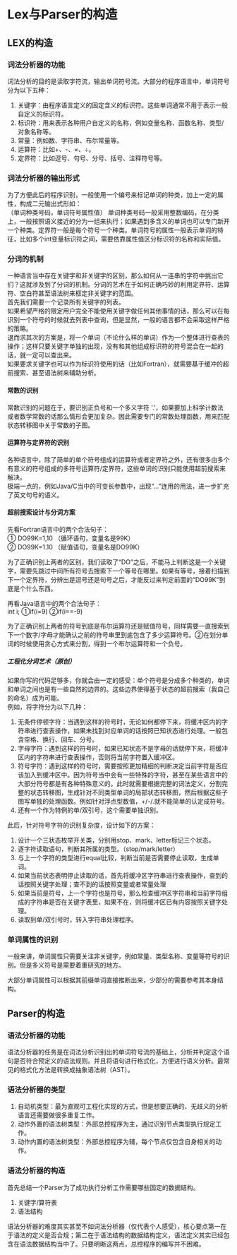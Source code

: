 # Lex与Parser的构造

## LEX的构造
### 词法分析器的功能
   词法分析的目的是读取字符流，输出单词符号流。大部分的程序语言中，单词符号分为以下五种：  
1.	关键字：由程序语言定义的固定含义的标识符。这些单词通常不用于表示一般自定义的标识符。  
2.	标识符：用来表示各种用户自定义的名称，例如变量名称、函数名称、类型/对象名称等。  
3.	常量：例如数、字符串、布尔常量等。  
4.	运算符：比如+、-、×、÷。  
5.	定界符：比如逗号、句号、分号、括号、注释符号等。  

### 词法分析器的输出形式
   为了方便此后的程序识别，一般使用一个编号来标记单词的种类，加上一定的属性，构成二元输出式形如：  
			（单词种类号码，单词符号属性值）
   单词种类号码一般采用整数编码，在分类上，一般按照语义接近的分为一组来执行；如果遇到多含义的单词也可以专门新开一个种类。定界符一般是每个符号一个种类。单词符号的属性一般表示单词的特征，比如多个int变量标识符之间，需要依靠属性值区分标识符的名称和实际值。  

### 分词的机制
   一种语言当中存在关键字和非关键字的区别，那么如何从一连串的字符中挑出它们？这就涉及到了分词的机制。分词的艺术在于如何正确巧妙的利用定界符、运算符、空白符甚至语法树来框定非关键字的范围。  
   首先我们需要一个记录所有关键字的列表。  
   如果希望严格的限定用户完全不能使用关键字做任何其他事情的话，那么可以在每识别一个符号的时候就去列表中查询，但是显然，一般的语言都不会采取这样严格的策略。  
   退而求其次的方案是，将一个单词（不论什么样的单词）作为一个整体进行查表的操作；这样只要关键字单独的出现，没有和其他组成标识符的符号混合在一起的话，就一定可以查出来。  
   如果要求关键字也可以作为标识符使用的话（比如Fortran），就需要基于缓冲的超前搜索、甚至语法树来辅助分析。  

#### 常数的识别
   常数识别的问题在于，要识别正负号和一个多义字符 '.'，如果要加上科学计数法或者数学常数的话那么情形会更加复杂。因此需要专门的常数处理函数，用来匹配状态转移图中关于常数的子图。  
#### 运算符与定界符的识别

   各种语言中，除了简单的单个符号组成的运算符或者定界符之外，还有很多由多个有意义的符号组成的多符号运算符/定界符，这些单词的识别只能使用超前搜索来解决。  
   极端一点的，例如Java/C当中的可变长参数中，出现“...”连用的用法，进一步扩充了英文句号的语义。

#### 超前搜索设计与分词方案

先看Fortran语言中的两个合法句子：  
① DO99K=1,10 （循环语句，变量名是99K）  
② DO99K=1.10 （赋值语句，变量名是DO99K）  

​	为了正确识别上两者的区别，我们读取了“DO”之后，不能马上判断这是一个关键字，需要先跳过中间所有符号去搜索下一个等号在哪里。如果有等号，接着扫描到下一个定界符，分辨出是逗号还是句号之后，才能反过来判定前面的“DO99K”到底是个什么东西。  

再看Java语言中的两个合法句子：  
int i;
①if(i=9)
②if(i==-9)

​	为了正确识别上两者的符号到底是布尔运算符还是赋值符号，同样需要一直搜索到下一个数字/字母才能确认之前的符号串里到底包含了多少运算符号。②在划分单词的时候使用贪心方式来分割，得到一个布尔运算符和一个负号。

[^杂谈]: 不无恶意的揣度一下Fortran的设计方式，我严重怀疑他们是因为长度短的变量名称不够用才出此下策。用编译时的内存消耗来减少存储源代码的空间需求。这种语法设计对于观看的人来说无疑是非常不友好的。

##### 工程化分词艺术（原创）

​	如果你写的代码足够多，你就会由一定的感受：单个符号是分成多个种类的，单词和单词之间也是有一些自然的边界的。这些边界使得基于状态的超前搜索（我自己的命名）成为可能。  
​	例如，将字符分为以下几种：  
1. 无条件停顿字符：当遇到这样的符号时，无论如何都停下来，将缓冲区内的字符串进行查表操作，如果未找到对应单词的话按照已知状态进行处理。一般包含空格、换行、回车、分号。  
2. 字母字符：遇到这样的符号时，如果已知状态不是字母的话就停下来，将缓冲区内的字符串进行查表操作，否则将当前字符置入缓冲区。  
3. 符号字符：遇到这样的符号时，需要按照更加精细的判断决定当前字符是否应该加入到缓冲区中。因为符号当中会有一些特殊的字符，甚至在某些语言中的大部分符号都是有各种特殊意义的。此时就需要根据完整的词法定义，分割完整的状态转移图，生成针对不同类型单词的局部状态转移图，然后根据这些子图写单独的处理函数。例如针对浮点型数值，+/-/.就不能简单的认定成符号。  
4. 还有一个作为特例的单/双引号，这个需要单独识别。  

此后，针对符号字符的识别复杂度，设计如下的方案：  
1. 设计一个三状态枚举开关类，分别用stop、mark、letter标记三个状态。  
2. 逐字符读取语句，判断其所属的类型。（stop/mark/letter）  
3. 与上一个字符的类型进行equal比较，判断当前是否需要停止读取，生成单词。
4. 如果当前状态表明停止读取的话，首先将缓冲区字符串进行查表操作，查到的话按照关键字处理；查不到的话按照变量或者常量处理
5. 如果当前是符号，上一个字符也是符号，那么检查缓冲区字符串和当前字符组成的字符串是否在关键字表里，如果不在，则将缓冲区已有内容按照关键字处理。
6. 读取到单/双引号时，转入字符串处理程序。

### 单词属性的识别

​	一般来讲，单词属性只需要关注非关键字，例如常量、类型名称、变量等符号的识别。但是多义符号是需要着重研究的地方。

​	大部分单词属性可以根据其前缀单词直接推断出来，少部分的需要参考其本身结构。

[^杂谈]: 我写了一个简化版的自动分词器放在项目code文件夹里。只需要初始化的时候放一个正常的关键字/符号列表进去就可以工作。



## Parser的构造
### 语法分析器的功能
​	语法分析器的任务是在词法分析识别出的单词符号流的基础上，分析并判定这个语句是否符合预定义的语法规则。并且将语句进行格式化，方便进行语义分析。最常见的格式化方法是转换成抽象语法树（AST）。

### 语法分析器的类型
1. 自动机类型：最为直观可工程化实现的方式，但是想要正确的、无歧义的分析语言还需要做很多重复工作。
2. 动作外置的语法树类型：外部总控程序为主，通过识别节点类型执行规定工作。
3. 动作内置的语法树类型：外部总控程序为辅，每个节点仅包含自身相关的动作。

### 语法分析器的构造

首先总结一个Parser为了成功执行分析工作需要哪些固定的数据结构。

1. 关键字/算符表
2. 语法结构

语法分析器的难度其实甚至不如词法分析器（仅代表个人感受），核心要点第一在于语法的定义是否合规；第二在于语法结构的数据结构定义，语法定义其实已经包含在语法数据结构当中了。只要明晰这两点，总控程序的编写并不困难。

[^杂谈]:我当初写语法分析器的时候，直接采用了状态转移+封闭特定状态的办法。所以整个分析器写的异常精简。如果不算一个很占地方的switch case语句的话，核心代码只有不到40行。